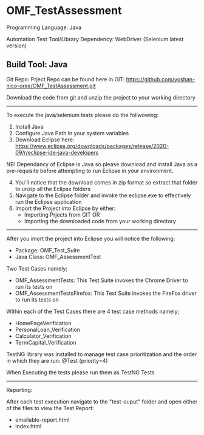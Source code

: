 # OMF_TestAssessment

Programming Language: Java 

Automation Test Tool/Library Dependency: WebDriver (Selenium latest version)

Build Tool: Java 
-------------------------------------------------------------------------

Git Repo: 
Prject Repo can be found here in GIT: 
https://github.com/yoshan-nico-oree/OMF_TestAssessment.git

Download the code from git and unzip the project to your working directory

-------------------------------------------------------------------------
To execute the java/selenium tests please do the follwowing: 

1. Install Java 
2. Configure Java Path in your system variables 
3. Download Eclipse here: https://www.eclipse.org/downloads/packages/release/2020-09/r/eclipse-ide-java-developers

NB! Dependancy of Eclipse is Java so please download and install Java as a pre-requisite before attempting to run Eclipse in your environment. 

4. You'll notice that the download comes in zip format so extract that folder to unzip all the Eclipse folders 
5. Navigate to the Eclipse folder and invoke the eclipse.exe to effectively run the Eclipse application
6. Import the Project into Eclipse by either: 
    - Importing Prjects from GIT OR
    - Importing the downloaded code from your working directory

-------------------------------------------------------------------------

After you imort the project into Eclipse you will notice the following: 
- Package: OMF_Test_Suite 
- Java Class: OMF_AssessmentTest

Two Test Cases namely; 

- OMF_AssessmentTests: This Test Suite invokes the Chrome Driver to run its tests on
- OMF_AssessmentTestsFirefox: This Test Suite invokes the FireFox driver to run its tests on

Within each of the Test Cases there are 4 test case methods namely; 
- HomePageVerification
- PersonalLoan_Verification
- Calculator_Verification
- TermCapital_Verification

TestNG library was installed to manage test case prioritization and the order in which they are run: 
@Test (priority=4)

When Executing the tests please run them as TestNG Tests

-------------------------------------------------------------------------

Reporting: 

After each test execution navigate to the "test-ouput" folder and open either of the files to view the Test Report: 
- emailable-report.html
- index.html






